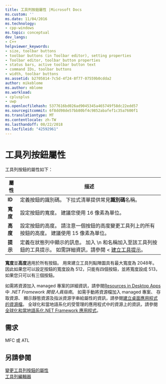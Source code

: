```yaml
---
title: 工具列按鈕屬性 |Microsoft Docs
ms.custom: ''
ms.date: 11/04/2016
ms.technology:
- cpp-windows
ms.topic: conceptual
dev_langs:
- C++
helpviewer_keywords:
- size, toolbar buttons
- toolbar buttons (in Toolbar editor), setting properties
- Toolbar editor, toolbar button properties
- status bars, active toolbar button text
- command IDs, toolbar buttons
- width, toolbar buttons
ms.assetid: b2705814-7c5d-4f24-8f77-07559b0cdda2
author: mikeblome
ms.author: mblome
ms.workload:
- cplusplus
- uwp
ms.openlocfilehash: 5377616bd026ad9045345a465749f58dc22edd57
ms.sourcegitcommit: 6f8dd98de57bb80bf4c9852abafef1c35a7600f1
ms.translationtype: MT
ms.contentlocale: zh-TW
ms.lasthandoff: 08/22/2018
ms.locfileid: "42592961"
---
```

# <a name="toolbar-button-properties"></a>工具列按鈕屬性

工具列按鈕的屬性如下：

|屬性|描述|
|--------------|-----------------|
|**ID**|定義按鈕的識別碼。 下拉式清單提供常見**識別碼**名稱。|
|**寬度**|設定按鈕的寬度。 建議您使用 16 像素為單位。|
|**高度**|設定按鈕的高度。 請注意一個按鈕的高度變更工具列上的所有按鈕的高度。 建議使用 15 像素為單位。|
|**提示**|定義在狀態列中顯示的訊息。 加入 \n 和名稱加入至該工具列按鈕的工具提示。 如需詳細資訊，請參閱 <<c0> [ 建立工具提示](../windows/creating-a-tool-tip-for-a-toolbar-button.md)。|

**寬度**並**高度**適用於所有按鈕。 用來建立工具列點陣圖具有最大寬度為 2048年。 因此如果您可以設定按鈕的寬度設為 512，只能有四個按鈕，並將寬度設成 513，如果您只可以有三個按鈕。

如需將資源加入 managed 專案的詳細資訊，請參閱[Resources in Desktop Apps](/dotnet/framework/resources/index)中 *.NET Framework 開發人員指南*。 如需手動將資源檔加入 managed 專案、 存取資源、 顯示靜態資源及指派資源字串給屬性的資訊，請參閱[建立桌面應用程式的資源檔](/dotnet/framework/resources/creating-resource-files-for-desktop-apps)。 全球化和當地語系化的受管理的應用程式中的資源上的資訊，請參閱[全球化和當地語系化.NET Framework 應用程式](/dotnet/standard/globalization-localization/index)。

## <a name="requirements"></a>需求

MFC 或 ATL

## <a name="see-also"></a>另請參閱

[變更工具列按鈕的屬性](../windows/changing-the-properties-of-a-toolbar-button.md)  
[工具列編輯器](../windows/toolbar-editor.md)
